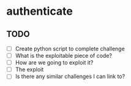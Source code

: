 # authenticate

## TODO

- [ ] Create python script to complete challenge
- [ ] What is the exploitable piece of code?  
- [ ] How are we going to exploit it?
- [ ] The exploit
- [ ] Is there any similar challenges I can link to?

